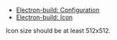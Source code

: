 -   [Electron-build: Configuration](https://www.electron.build/configuration/configuration)
-   [Electron-build: Icon](https://www.electron.build/icons)

Icon size should be at least 512x512.
